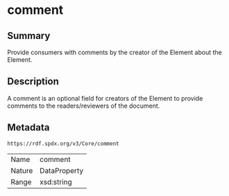 <!-- Automatically generated by spec-parser v2.0.0 on 2024-01-12T14:00:21.817658+00:00 -->
<!-- SPDX-License-Identifier: Community-Spec-1.0 -->

# comment

## Summary

Provide consumers with comments by the creator of the Element about the Element.


## Description

A comment is an optional field for creators of the Element to provide comments
to the readers/reviewers of the document.


## Metadata

`https://rdf.spdx.org/v3/Core/comment`


| | |
|---|---|
| Name | comment |
| Nature | DataProperty |
| Range | xsd:string |





